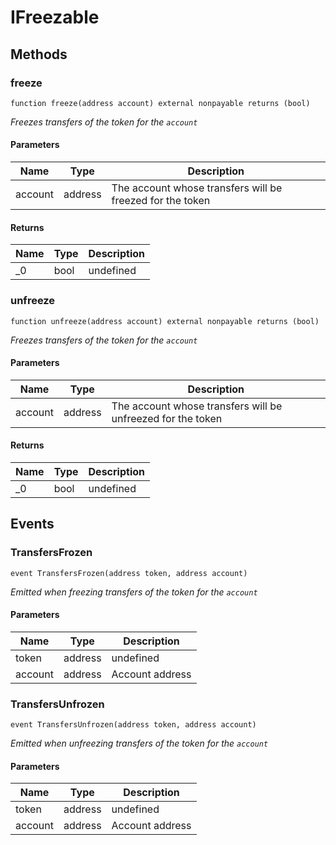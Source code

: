 # IFreezable









## Methods

### freeze

```solidity
function freeze(address account) external nonpayable returns (bool)
```



*Freezes transfers of the token for the `account`*

#### Parameters

| Name | Type | Description |
|---|---|---|
| account | address | The account whose transfers will be freezed for the token |

#### Returns

| Name | Type | Description |
|---|---|---|
| _0 | bool | undefined |

### unfreeze

```solidity
function unfreeze(address account) external nonpayable returns (bool)
```



*Freezes transfers of the token for the `account`*

#### Parameters

| Name | Type | Description |
|---|---|---|
| account | address | The account whose transfers will be unfreezed for the token |

#### Returns

| Name | Type | Description |
|---|---|---|
| _0 | bool | undefined |



## Events

### TransfersFrozen

```solidity
event TransfersFrozen(address token, address account)
```



*Emitted when freezing transfers of the token for the `account`*

#### Parameters

| Name | Type | Description |
|---|---|---|
| token  | address | undefined |
| account  | address | Account address |

### TransfersUnfrozen

```solidity
event TransfersUnfrozen(address token, address account)
```



*Emitted when unfreezing transfers of the token for the `account`*

#### Parameters

| Name | Type | Description |
|---|---|---|
| token  | address | undefined |
| account  | address | Account address |



